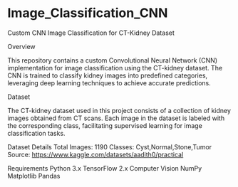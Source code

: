 # Image_Classification_CNN
Custom CNN Image Classification for CT-Kidney Dataset

Overview

This repository contains a custom Convolutional Neural Network (CNN) implementation for image classification using the CT-kidney dataset. The CNN is trained to classify kidney images into predefined categories, leveraging deep learning techniques to achieve accurate predictions.

Dataset

The CT-kidney dataset used in this project consists of a collection of kidney images obtained from CT scans. Each image in the dataset is labeled with the corresponding class, facilitating supervised learning for image classification tasks.

Dataset Details
Total Images: 1190
Classes: Cyst,Normal,Stone,Tumor
Source: https://www.kaggle.com/datasets/aadith0/practical

Requirements
Python 3.x
TensorFlow 2.x
Computer Vision
NumPy
Matplotlib 
Pandas 
